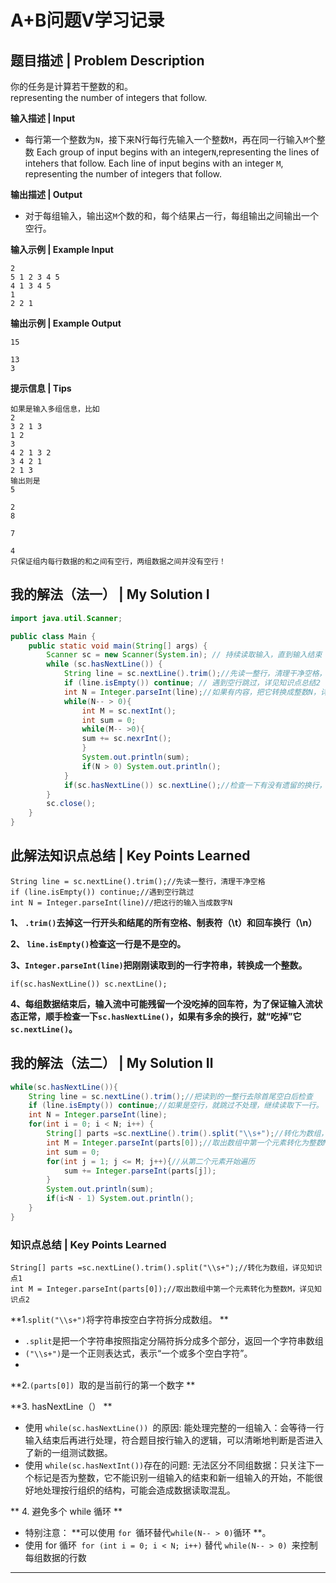 # A+B问题Ⅴ学习记录

## 题目描述 | Problem Description
你的任务是计算若干整数的和。  
representing the number of integers that follow.

**输入描述 | Input**   
- 每行第一个整数为`N`，接下来N行每行先输入一个整数`M`，再在同一行输入`M`个整数
Each group of input begins with an integer`N`,representing the lines of intehers that follow.
Each line of input begins with an integer `M`, representing the number of integers that follow.

**输出描述 | Output**  
- 对于每组输入，输出这`M`个数的和，每个结果占一行，每组输出之间输出一个空行。

**输入示例 | Example Input**
```
2
5 1 2 3 4 5
4 1 3 4 5
1
2 2 1
```

**输出示例 | Example Output**
```
15

13
3
```
**提示信息 | Tips**
```
如果是输入多组信息，比如
2
3 2 1 3
1 2
3
4 2 1 3 2
3 4 2 1
2 1 3
输出则是
5

2
8

7

4
只保证组内每行数据的和之间有空行，两组数据之间并没有空行！
```

## 我的解法（法一） | My Solution Ⅰ

```java
import java.util.Scanner;

public class Main {
    public static void main(String[] args) {
        Scanner sc = new Scanner(System.in); // 持续读取输入，直到输入结束
        while (sc.hasNextLine()) {
            String line = sc.nextLine().trim();//先读一整行，清理干净空格，详见知识点总结1
            if (line.isEmpty()) continue; // 遇到空行跳过，详见知识点总结2
            int N = Integer.parseInt(line);//如果有内容，把它转换成整数N，详见知识点总结3
            while(N-- > 0){
                int M = sc.nextInt();
                int sum = 0;
                while(M-- >0){
                sum += sc.nexrInt();
                }
                System.out.println(sum);
                if(N > 0) System.out.println();
            }
            if(sc.hasNextLine()) sc.nextLine();//检查一下有没有遗留的换行，有就读掉，详见知识点总结4
        }    
        sc.close();
    }
}
```
## 此解法知识点总结 | Key Points Learned
```
String line = sc.nextLine().trim();//先读一整行，清理干净空格
if (line.isEmpty()) continue;//遇到空行跳过
int N = Integer.parseInt(line)//把这行的输入当成数字N
```
**1、 `.trim()`去掉这一行开头和结尾的所有空格、制表符（\t）和回车换行（\n）**

**2、 `line.isEmpty()`检查这一行是不是空的。**

**3、`Integer.parseInt(line)`把刚刚读取到的一行字符串，转换成一个整数。**

```
if(sc.hasNextLine()) sc.nextLine();
```
**4、每组数据结束后，输入流中可能残留一个没吃掉的回车符，为了保证输入流状态正常，顺手检查一下`sc.hasNextLine()`，如果有多余的换行，就“吃掉”它`sc.nextLine()`。**

## 我的解法（法二） | My Solution Ⅱ

```java
while(sc.hasNextLine()){
    String line = sc.nextLine().trim();//把读到的一整行去除首尾空白后检查
    if (line.isEmpty()) continue;//如果是空行，就跳过不处理，继续读取下一行。
    int N = Integer.parseInt(line);
    for(int i = 0; i < N; i++) {
        String[] parts =sc.nextLine().trim().split("\\s+");//转化为数组，详见知识点1
        int M = Integer.parseInt(parts[0]);//取出数组中第一个元素转化为整数M，详见知识点2
        int sum = 0;
        for(int j = 1; j <= M; j++){//从第二个元素开始遍历
            sum += Integer.parseInt(parts[j]);
        }
        System.out.println(sum);
        if(i<N - 1) System.out.println();
    }
}
```
### 知识点总结 | Key Points Learned
```
String[] parts =sc.nextLine().trim().split("\\s+");//转化为数组，详见知识点1
int M = Integer.parseInt(parts[0]);//取出数组中第一个元素转化为整数M，详见知识点2
```
 **1.`split("\\s+")`将字符串按空白字符拆分成数组。 **
 - `.split`是把一个字符串按照指定分隔符拆分成多个部分，返回一个字符串数组 
 - `("\\s+")`是一个正则表达式，表示“一个或多个空白字符”。
 - 
 **2.`(parts[0]) `取的是当前行的第一个数字 **
 
 **3. hasNextLine（） **
-  使用 `while(sc.hasNextLine()) `的原因: 能处理完整的一组输入：会等待一行输入结束后再进行处理，符合题目按行输入的逻辑，可以清晰地判断是否进入了新的一组测试数据。
-  使用 `while(sc.hasNextInt())`存在的问题: 无法区分不同组数据：只关注下一个标记是否为整数，它不能识别一组输入的结束和新一组输入的开始，不能很好地处理按行组织的结构，可能会造成数据读取混乱。

 ** 4. 避免多个 while 循环 **
- 特别注意： **可以使用 `for `循环替代` while(N-- > 0) `循环 **。
- 使用 for 循环` for (int i = 0; i < N; i++)` 替代 `while(N-- > 0) `来控制每组数据的行数


---
 
